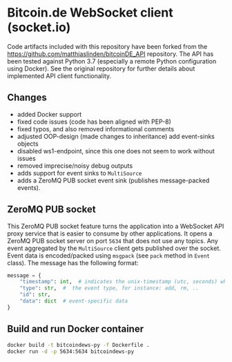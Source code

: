 # Bitcoin.de WebSocket client (socket.io)

Code artifacts included with this repository have been forked from the https://github.com/matthiaslinden/bitcoinDE_API 
repository. The API has been tested against Python 3.7 (especially a remote Python configuration using Docker). See the original
repository for further details about implemented API client functionality.

## Changes

* added Docker support
* fixed code issues (code has been aligned with PEP-8)
* fixed typos, and also removed informational comments
* adjusted OOP-design (made changes to inheritance)
  add event-sinks objects 
* disabled ws1-endpoint, since this one does not seem to work without issues
* removed imprecise/noisy debug outputs
* adds support for event sinks to `MultiSource`
* adds a ZeroMQ PUB socket event sink (publishes message-packed events).

## ZeroMQ PUB socket

This ZeroMQ PUB socket feature turns the application into a WebSocket API proxy service that is easier to consume by 
other applications. It opens a ZeroMQ PUB socket server on port `5634` that does not use any topics. Any event 
aggregated by the `MultiSource` client gets published over the socket. Event data is encoded/packed 
using `msgpack` (see `pack` method in `Event` class). The message has the following format:

````python
message = {
    "timestamp": int,  # indicates the unix-timestamp (utc, seconds) when the event has been aggregated
    "type": str,  #  the event type, for instance: add, rm, ..
    "id": str,
    "data": dict  # event-specific data
}
````

## Build and run Docker container

````bash
docker build -t bitcoindews-py -f Dockerfile .
docker run -d -p 5634:5634 bitcoindews-py
````
